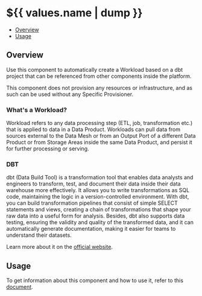 # ${{ values.name | dump }}

- [Overview](#overview)
- [Usage](#usage)

## Overview

Use this component to automatically create a Workload based on a dbt project that can be referenced from other components inside the platform.

This component does not provision any resources or infrastructure, and as such can be used without any Specific Provisioner.

### What's a Workload?

Workload refers to any data processing step (ETL, job, transformation etc.) that is applied to data in a Data Product. Workloads can pull data from sources external to the Data Mesh or from an Output Port of a different Data Product or from Storage Areas inside the same Data Product, and persist it for further processing or serving.

### DBT

dbt (Data Build Tool) is a transformation tool that enables data analysts and engineers to transform, test, and document their data inside their data warehouse more effectively. It allows you to write transformations as SQL code, maintaining the logic in a version-controlled environment. With dbt, you can build transformation pipelines that consist of simple SELECT statements and views, creating a chain of transformations that shape your raw data into a useful form for analysis. Besides, dbt also supports data testing, ensuring the validity and quality of the transformed data, and it can automatically generate documentation, making it easier for teams to understand their datasets.

Learn more about it on the [official website](https://www.getdbt.com/).

## Usage

To get information about this component and how to use it, refer to this [document](./docs/index.md).